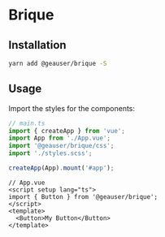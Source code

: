 # Brique

## Installation

```sh
yarn add @geauser/brique -S
```

## Usage

Import the styles for the components:

```ts
// main.ts
import { createApp } from 'vue';
import App from './App.vue';
import '@geauser/brique/css';
import './styles.scss';

createApp(App).mount('#app');
```

```vue
// App.vue
<script setup lang="ts">
import { Button } from '@geauser/brique';
</script>
<template>
  <Button>My Button</Button>
</template>
```
